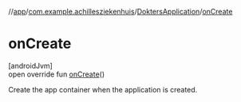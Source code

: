 //[app](../../../index.md)/[com.example.achillesziekenhuis](../index.md)/[DoktersApplication](index.md)/[onCreate](on-create.md)

# onCreate

[androidJvm]\
open override fun [onCreate](on-create.md)()

Create the app container when the application is created.

